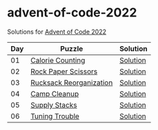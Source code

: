 # advent-of-code-2022

Solutions for [Advent of Code 2022](https://adventofcode.com/2022)

| Day | Puzzle                                                         | Solution                             |
|-----|----------------------------------------------------------------|--------------------------------------|
| 01  | [Calorie Counting](https://adventofcode.com/2022/day/1)        | [Solution](src/main/kotlin/Day01.kt) |
| 02  | [Rock Paper Scissors](https://adventofcode.com/2022/day/2)     | [Solution](src/main/kotlin/Day02.kt) |
| 03  | [Rucksack Reorganization](https://adventofcode.com/2022/day/3) | [Solution](src/main/kotlin/Day03.kt) |
| 04  | [Camp Cleanup](https://adventofcode.com/2022/day/4)            | [Solution](src/main/kotlin/Day04.kt) |
| 05  | [Supply Stacks](https://adventofcode.com/2022/day/5)           | [Solution](src/main/kotlin/Day05.kt) |
| 06  | [Tuning Trouble](https://adventofcode.com/2022/day/6)          | [Solution](src/main/kotlin/Day06.kt) |
